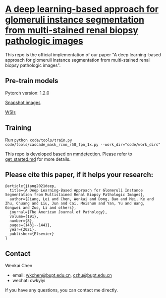 # [A deep learning-based approach for glomeruli instance segmentation from multi-stained renal biopsy pathologic images](https://github.com/bupt-ai-cz/Glomeruli-Instance-Segmentation/blob/main/resouces/paper-AJP.pdf)
This repo is the official implementation of our paper "A deep learning-based approach for glomeruli instance segmentation from multi-stained renal biopsy pathologic images".

## Pre-train models
Pytorch version: 1.2.0

[Snapshot images](https://drive.google.com/file/d/11DDUxmUpFDxx0r-Mf37k8_7P_vNgSOGy/view?usp=sharing) 

[WSIs](https://drive.google.com/file/d/1Rb00BRu3adhEVt47ciVZ3WCWQ938eQyV/view?usp=sharing)

## Training
Run 
``` python code/tools/train.py code/tools/cascade_mask_rcnn_r50_fpn_1x.py --work_dir="code/work_dirs" ```

This repo is developed based on [mmdetection](https://github.com/open-mmlab/mmdetection). Please refer to [get_started.md](https://github.com/open-mmlab/mmdetection/blob/master/docs/get_started.md) for more details.


## Please cite this paper, if it helps your research:
```
@article{jiang2021deep,
  title={A Deep Learning-Based Approach for Glomeruli Instance Segmentation from Multistained Renal Biopsy Pathologic Images},
  author={Jiang, Lei and Chen, Wenkai and Dong, Bao and Mei, Ke and Zhu, Chuang and Liu, Jun and Cai, Meishun and Yan, Yu and Wang, Gongwei and Zuo, Li and others},
  journal={The American Journal of Pathology},
  volume={191},
  number={8},
  pages={1431--1441},
  year={2021},
  publisher={Elsevier}
}
```

## Contact
Wenkai Chen
- email: wkchen@bupt.edu.cn, czhu@bupt.edu.cn
- wechat: cwkyiyi

If you have any questions, you can contact me directly.


